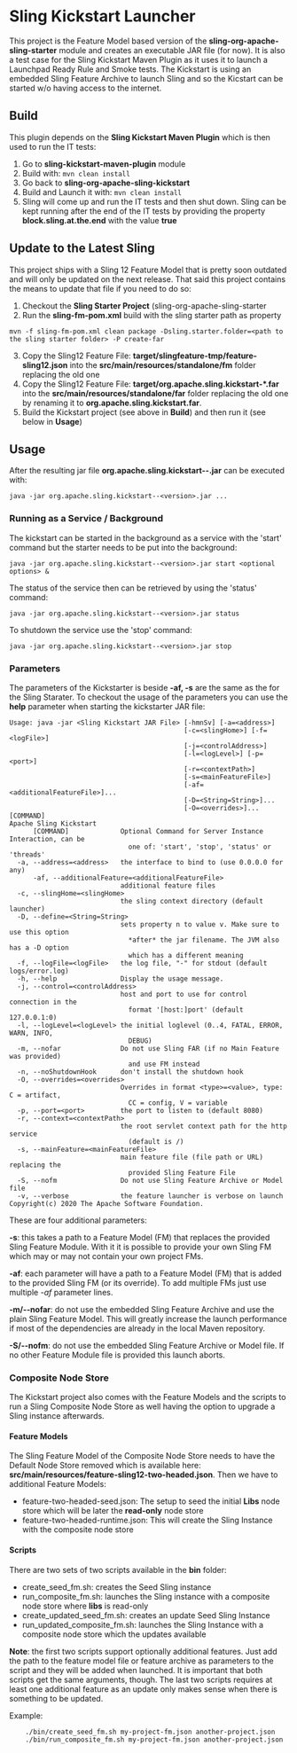 # Sling Kickstart Launcher

This project is the Feature Model based version of the **sling-org-apache-sling-starter**
module and creates an executable JAR file (for now).
It is also a test case for the Sling Kickstart Maven Plugin as it uses it
to launch a Launchpad Ready Rule and Smoke tests.
The Kickstart is using an embedded Sling Feature Archive to launch Sling and so the
Kicstart can be started w/o having access to the internet.

## Build

This plugin depends on the **Sling Kickstart Maven Plugin** which is then used to run the IT tests:

1. Go to **sling-kickstart-maven-plugin** module
2. Build with: `mvn clean install`
3. Go back to **sling-org-apache-sling-kickstart**
4. Build and Launch it with: `mvn clean install`
5. Sling will come up and run the IT tests and then shut down. Sling can be
   kept running after the end of the IT tests by providing the property
   **block.sling.at.the.end** with the value **true**

## Update to the Latest Sling

This project ships with a Sling 12 Feature Model that is pretty soon outdated
and will only be updated on the next release.
That said this project contains the means to update that file if you need to do so:

1. Checkout the **Sling Starter Project** (sling-org-apache-sling-starter
2. Run the **sling-fm-pom.xml** build with the sling starter path as property
```
mvn -f sling-fm-pom.xml clean package -Dsling.starter.folder=<path to the sling starter folder> -P create-far
```
3. Copy the Sling12 Feature File: **target/slingfeature-tmp/feature-sling12.json** into the
**src/main/resources/standalone/fm** folder replacing the old one
4. Copy the Sling12 Feature File: **target/org.apache.sling.kickstart-\*.far** into the
**src/main/resources/standalone/far** folder replacing the old one by renaming it to
**org.apache.sling.kickstart.far**.
5. Build the Kickstart project (see above in **Build**) and then run it (see below in **Usage**)

## Usage

After the resulting jar file **org.apache.sling.kickstart--<version>.jar**
can be executed with:
```
java -jar org.apache.sling.kickstart--<version>.jar ...
```

### Running as a Service / Background

The kickstart can be started in the background as a service with the 'start'
command but the starter needs to be put into the background:
```
java -jar org.apache.sling.kickstart--<version>.jar start <optional options> &
```

The status of the service then can be retrieved by using the 'status' command:
```
java -jar org.apache.sling.kickstart--<version>.jar status
```

To shutdown the service use the 'stop' command:
```
java -jar org.apache.sling.kickstart--<version>.jar stop
```

### Parameters

The parameters of the Kickstarter is beside **-af, -s** are the same as
the for the Sling Starater. To checkout the usage of the parameters you
can use the **help** parameter when starting the kickstarter JAR file:

```
Usage: java -jar <Sling Kickstart JAR File> [-hmnSv] [-a=<address>]
                                            [-c=<slingHome>] [-f=<logFile>]
                                            [-j=<controlAddress>]
                                            [-l=<logLevel>] [-p=<port>]
                                            [-r=<contextPath>]
                                            [-s=<mainFeatureFile>]
                                            [-af=<additionalFeatureFile>]...
                                            [-D=<String=String>]...
                                            [-O=<overrides>]... [COMMAND]
Apache Sling Kickstart
      [COMMAND]             Optional Command for Server Instance Interaction, can be
                              one of: 'start', 'stop', 'status' or 'threads'
  -a, --address=<address>   the interface to bind to (use 0.0.0.0 for any)
      -af, --additionalFeature=<additionalFeatureFile>
                            additional feature files
  -c, --slingHome=<slingHome>
                            the sling context directory (default launcher)
  -D, --define=<String=String>
                            sets property n to value v. Make sure to use this option
                              *after* the jar filename. The JVM also has a -D option
                              which has a different meaning
  -f, --logFile=<logFile>   the log file, "-" for stdout (default logs/error.log)
  -h, --help                Display the usage message.
  -j, --control=<controlAddress>
                            host and port to use for control connection in the
                              format '[host:]port' (default 127.0.0.1:0)
  -l, --logLevel=<logLevel> the initial loglevel (0..4, FATAL, ERROR, WARN, INFO,
                              DEBUG)
  -m, --nofar               Do not use Sling FAR (if no Main Feature was provided)
                              and use FM instead
  -n, --noShutdownHook      don't install the shutdown hook
  -O, --overrides=<overrides>
                            Overrides in format <type>=<value>, type: C = artifact,
                              CC = config, V = variable
  -p, --port=<port>         the port to listen to (default 8080)
  -r, --context=<contextPath>
                            the root servlet context path for the http service
                              (default is /)
  -s, --mainFeature=<mainFeatureFile>
                            main feature file (file path or URL) replacing the
                              provided Sling Feature File
  -S, --nofm                Do not use Sling Feature Archive or Model file
  -v, --verbose             the feature launcher is verbose on launch
Copyright(c) 2020 The Apache Software Foundation.
```

These are four additional parameters:

**-s**: this takes a path to a Feature Model (FM) that replaces the provided
Sling Feature Module. With it it is possible to provide your own Sling FM
which may or may not contain your own project FMs.

**-af**: each parameter will have a path to a Feature Model (FM) that is
added to the provided Sling FM (or its override). To add multiple FMs just
use multiple *-af* parameter lines.

**-m/--nofar**: do not use the embedded Sling Feature Archive and use the
plain Sling Feature Model. This will greatly increase the launch performance
if most of the dependencies are already in the local Maven repository.

**-S/--nofm**: do not use the embedded Sling Feature Archive or Model file.
If no other Feature Module file is provided this launch aborts.

### Composite Node Store

The Kickstart project also comes with the Feature Models and the scripts to run
a Sling Composite Node Store as well having the option to upgrade a Sling instance
afterwards.

#### Feature Models

The Sling Feature Model of the Composite Node Store needs to have the Default Node
Store removed which is available here: **src/main/resources/feature-sling12-two-headed.json**.
Then we have to additional Feature Models:
* feature-two-headed-seed.json: The setup to seed the initial **Libs** node store
which will be later the **read-only** node store
* feature-two-headed-runtime.json: This will create the Sling Instance with the composite
node store

#### Scripts

There are two sets of two scripts available in the **bin** folder:

* create_seed_fm.sh: creates the Seed Sling instance
* run_composite_fm.sh: launches the Sling instance with a composite node store where **libs**
is read-only
* create_updated_seed_fm.sh: creates an update Seed Sling Instance
* run_updated_composite_fm.sh: launches the Sling Instance with a composite node store
which the updates available

**Note**: the first two scripts support optionally additional features. Just add the path to the
feature model file or feature archive as parameters to the script and they will be added when
launched. It is important that both scripts get the same arguments, though.
The last two scripts requires at least one additional feature as an update only makes sense
when there is something to be updated.

Example:
```
    ./bin/create_seed_fm.sh my-project-fm.json another-project.json
    ./bin/run_composite_fm.sh my-project-fm.json another-project.json
```
